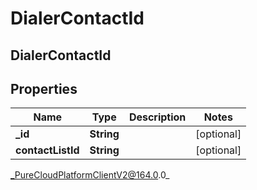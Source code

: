 # DialerContactId

## DialerContactId

## Properties

|Name | Type | Description | Notes|
|------------ | ------------- | ------------- | -------------|
| **_id** | **String** |  | [optional] |
| **contactListId** | **String** |  | [optional] |



_PureCloudPlatformClientV2@164.0.0_
